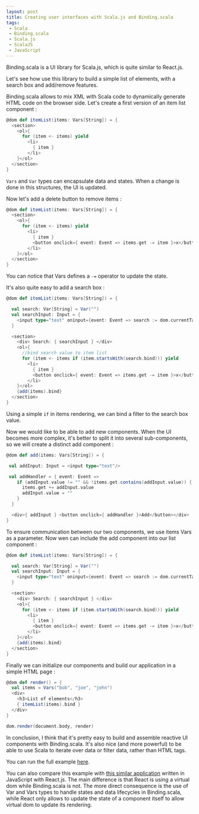 ```yaml
---
layout: post
title: Creating user interfaces with Scala.js and Binding.scala
tags:
 - Scala
 - Binding.scala
 - Scala.js
 - ScalaJS
 - JavaScript
---
```


Binding.scala is a UI library for Scala.js, which is quite similar to React.js.

Let's see how use this library to build a simple list of elements, with a search box and add/remove features.

Binding.scala allows to mix XML with Scala code to dynamically generate HTML code on the browser side. Let's create a first version of an item list component :

```scala
@dom def itemList(items: Vars[String]) = {
  <section>
    <ol>{
      for (item <- items) yield
        <li>
          { item }         
        </li>
    }</ol>
  </section>
}
```

`Vars` and `Var` types can encapsulate data and states. When a change is done in this structures, the UI is updated.

Now let's add a delete button to remove items :

```scala
@dom def itemList(items: Vars[String]) = {
  <section>
    <ol>{
      for (item <- items) yield
        <li>
          { item }         
          <button onclick={ event: Event => items.get -= item }>x</button>
        </li>
    }</ol>
  </section>
}
```

You can notice that Vars defines a `-=` operator to update the state.

It's also quite easy to add a search box :

```scala
@dom def itemList(items: Vars[String]) = {

  val search: Var[String] = Var("")
  val searchInput: Input = {
    <input type="text" oninput={event: Event => search := dom.currentTarget[Input].value}/>
  }

  <section>
    <div> Search: { searchInput } </div>
    <ol>{
      //bind search value to item list
      for (item <- items if (item.startsWith(search.bind))) yield
        <li>
          { item }
          <button onclick={ event: Event => items.get -= item }>x</button>
        </li>
    }</ol>
    {add(items).bind}
  </section>
}
```

Using a simple `if` in items rendering, we can bind a filter to the search box value.

Now we would like to be able to add new components. When the UI becomes more complex, it's better to split it into several sub-components, so we will create a distinct add component :

```scala
@dom def add(items: Vars[String]) = {

 val addInput: Input = <input type="text"/>

 val addHandler = { event: Event =>
    if (addInput.value != "" && !items.get.contains(addInput.value)) {
      items.get += addInput.value
      addInput.value = ""
    }
  }

  <div>{ addInput } <button onclick={ addHandler }>Add</button></div>
}
```

To ensure communication between our two components, we use items Vars as a parameter.
Now wen can include the add component into our list component :

```scala
@dom def itemList(items: Vars[String]) = {

  val search: Var[String] = Var("")
  val searchInput: Input = {
    <input type="text" oninput={event: Event => search := dom.currentTarget[Input].value}/>
  }

  <section>
    <div> Search: { searchInput } </div>
    <ol>{
      for (item <- items if (item.startsWith(search.bind))) yield
        <li>
          { item }
          <button onclick={ event: Event => items.get -= item }>x</button>
        </li>
    }</ol>
    {add(items).bind}
  </section>
}
```

Finally we can initialize our components and build our application in a simple HTML page :

```scala
@dom def render() = {
  val items = Vars("bob", "joe", "john")
  <div>
    <h3>List of elements</h3>
    { itemList(items).bind }
  </div>
}

dom.render(document.body, render)
```

In conclusion, I think that it's pretty easy to build and assemble reactive UI components with Binding.scala. It's also nice (and more powerful) to be able to use Scala to iterate over data or filter data, rather than HTML tags.

You can run the full example [here](https://scalafiddle.io/sf/9f4Tp47/1).

You can also compare this example with [this similar application](https://codepen.io/loicd/pen/RKJryq) written in JavaScript with React.js. The main difference is that React is using a virtual dom while Binding.scala is not.
The more direct consequence is the use of Var and Vars types to handle states and data lifecycles in Binding.scala, while React only allows to update the state of a component itself to allow virtual dom to update its rendering.
